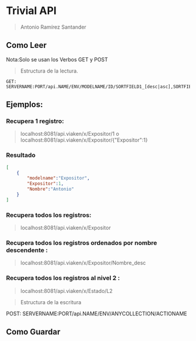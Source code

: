 # Trivial API
> Antonio Ramírez Santander



## Como Leer

Nota:Solo se usan los Verbos GET y POST

> Estructura de la lectura.

```plain
GET: SERVERNAME:PORT/api.NAME/ENV/MODELNAME/ID/SORTFIELD1_[desc|asc],SORTFIELD2_[desc|asc]/L[INSTANCELEVEL]/_DTONAME/{"FILTERPROPERTY1":VALUE1}/P1X10
```

## Ejemplos:
### Recupera 1 registro:
> localhost:8081/api.viaken/x/Expositor/1   o  localhost:8081/api.viaken/x/Expositor/{"Expositor":1}  

### Resultado
```json
[
	{
		"modelname":"Expositor",
		"Expositor":1,
		"Nombre":"Antonio"
	}
]
```

### Recupera todos los registros:
> localhost:8081/api.viaken/x/Expositor
	
### Recupera todos los registros ordenados por nombre  descendente :
> localhost:8081/api.viaken/x/Expositor/Nombre_desc	

### Recupera todos los registros al nivel 2 :
> localhost:8081/api.viaken/x/Estado/L2	
	
> Estructura de la escritura

POST: SERVERNAME:PORT/api.NAME/ENV/ANYCOLLECTION/ACTIONAME

## Como Guardar


